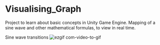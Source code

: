 # Visualising_Graph
Project to learn about basic concepts in Unity Game Engine. Mapping of a sine wave and other mathematical formulas, to view in real time.

Sine wave transitions
![ezgif com-video-to-gif](https://github.com/ConneelyS/Visualising_Graph/assets/8803926/4c4b84ea-cdf7-48d1-87b1-a9b606d577c0)
